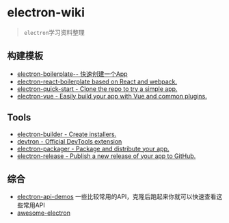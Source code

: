 # electron-wiki

> `electron`学习资料整理


## 构建模板

- [electron-boilerplate-- 快速创建一个App](https://github.com/sindresorhus/electron-boilerplate)
- [electron-react-boilerplate based on React and webpack.](https://github.com/electron-react-boilerplate/electron-react-boilerplate)
- [electron-quick-start - Clone the repo to try a simple app.](https://github.com/electron/electron-quick-start)
- [electron-vue - Easily build your app with Vue and common plugins.](https://github.com/SimulatedGREG/electron-vue)


## Tools

- [electron-builder - Create installers.](https://github.com/electron-userland/electron-builder)
- [devtron - Official DevTools extension](https://github.com/electron/devtron)
- [electron-packager - Package and distribute your app.](https://github.com/electron-userland/electron-packager)
- [electron-release - Publish a new release of your app to GitHub.](https://github.com/jenslind/electron-release)

## 综合

- [electron-api-demos](https://github.com/electron/electron-api-demos) 一些比较常用的API，克隆后跑起来你就可以快速查看这些常用API
- [awesome-electron](https://github.com/sindresorhus/awesome-electron)
